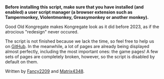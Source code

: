 **Before installing this script, make sure that you have installed (and enabled) a user script manager (a browser extension such as Tampermonkey, Violentmonkey, Greasymonkey or another monkey).**

Good Old Kongregate makes Kongregate look as it did before 2023, as if the atrocious "redesign" never occured.

The script is not finished because we lack the time, so feel free to help us on [GitHub](https://github.com/Fancy2209/Good-Old-Kongregate). In the meanwhile, a lot of pages are already being displayed almost perfectly, including the most important ones: the game pages! A few sets of pages are completely broken, however, so the script is disabled by default on them.

Written by [Fancy2209](https://github.com/Fancy2209) and [Matrix4348](https://www.kongregate.com/accounts/Matrix4348).
